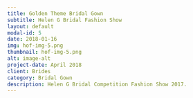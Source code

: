```yaml
---
title: Golden Theme Bridal Gown
subtitle: Helen G Bridal Fashion Show
layout: default
modal-id: 5
date: 2018-01-16
img: hof-img-5.png
thumbnail: hof-img-5.png
alt: image-alt
project-date: April 2018
client: Brides
category: Bridal Gown
description: Helen G Bridal Competition Fashion Show 2017.
---
```


